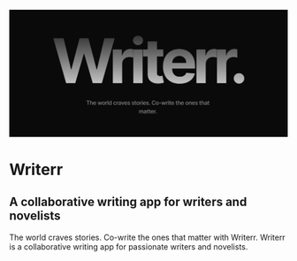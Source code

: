 ![logo](https://github.com/AkshatT5/writerr/blob/main/images/logo.png)

# Writerr 
## A collaborative writing app for writers and novelists
The world craves stories. Co-write the ones that matter with Writerr. Writerr is a collaborative writing app for passionate writers and novelists.
